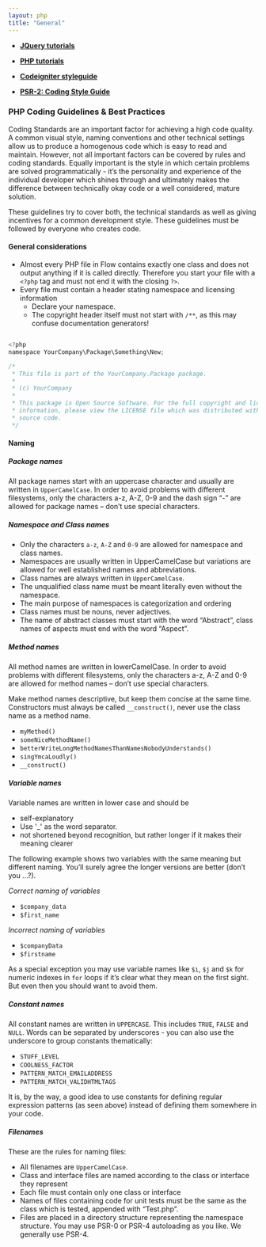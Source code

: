 ```yaml
---
layout: php
title: "General"
---
```


- **[JQuery tutorials](https://www.w3schools.com/jquery/default.asp)**
- **[PHP tutorials](https://www.w3schools.com/php/default.asp)**

- **[Codeigniter styleguide](https://codeigniter.com/userguide3/general/styleguide.html)**

- **[PSR-2: Coding Style Guide](https://www.php-fig.org/psr/psr-2/)**

### PHP Coding Guidelines & Best Practices
Coding Standards are an important factor for achieving a high code quality. A common visual style, naming conventions and other technical settings allow us to produce a homogenous code which is easy to read and maintain. However, not all important factors can be covered by rules and coding standards. Equally important is the style in which certain problems are solved programmatically - it’s the personality and experience of the individual developer which shines through and ultimately makes the difference between technically okay code or a well considered, mature solution.

These guidelines try to cover both, the technical standards as well as giving incentives for a common development style. These guidelines must be followed by everyone who creates code.

#### General considerations
- Almost every PHP file in Flow contains exactly one class and does not output anything if it is called directly. Therefore you start your file with a  `<?php` tag and must not end it with the closing `?>`.
- Every file must contain a header stating namespace and licensing information
    - Declare your namespace.
    - The copyright header itself must not start with `/**`, as this may confuse documentation generators!

```js

<?php
namespace YourCompany\Package\Something\New;

/*
 * This file is part of the YourCompany.Package package.
 *
 * (c) YourCompany
 *
 * This package is Open Source Software. For the full copyright and license
 * information, please view the LICENSE file which was distributed with this
 * source code.
 */
 ```

#### Naming

##### Package names

 All package names start with an uppercase character and usually are written in `UpperCamelCase`. In order to avoid problems with different filesystems, only the characters a-z, A-Z, 0-9 and the dash sign “-” are allowed for package names – don’t use special characters.

##### Namespace and Class names
- Only the characters `a-z`, `A-Z` and `0-9` are allowed for namespace and class names.
- Namespaces are usually written in UpperCamelCase but variations are allowed for well established names and abbreviations.
- Class names are always written in `UpperCamelCase`.
- The unqualified class name must be meant literally even without the namespace.
- The main purpose of namespaces is categorization and ordering
- Class names must be nouns, never adjectives.
- The name of abstract classes must start with the word “Abstract”, class names of aspects must end with the word “Aspect”.

##### Method names
All method names are written in lowerCamelCase. In order to avoid problems with different filesystems, only the characters a-z, A-Z and 0-9 are allowed for method names – don’t use special characters.

Make method names descriptive, but keep them concise at the same time. Constructors must always be called `__construct()`, never use the class name as a method name.

- `myMethod()`
- `someNiceMethodName()`
- `betterWriteLongMethodNamesThanNamesNobodyUnderstands()`
- `singYmcaLoudly()`
- `__construct()` 

##### Variable names
Variable names are written in lower case and should be

- self-explanatory
- Use '_' as the word separator.
- not shortened beyond recognition, but rather longer if it makes their meaning clearer

The following example shows two variables with the same meaning but different naming. You’ll surely agree the longer versions are better (don’t you …?).

*Correct naming of variables*

- `$company_data`
- `$first_name`

*Incorrect naming of variables*

- `$companyData`
- `$firstname`

As a special exception you may use variable names like `$i`, `$j` and `$k` for numeric indexes in `for` loops if it’s clear what they mean on the first sight. But even then you should want to avoid them.

##### Constant names
All constant names are written in `UPPERCASE`. This includes `TRUE`, `FALSE` and `NULL`. Words can be separated by underscores - you can also use the underscore to group constants thematically:

- `STUFF_LEVEL`
- `COOLNESS_FACTOR`
- `PATTERN_MATCH_EMAILADDRESS`
- `PATTERN_MATCH_VALIDHTMLTAGS`

It is, by the way, a good idea to use constants for defining regular expression patterns (as seen above) instead of defining them somewhere in your code.


##### Filenames
These are the rules for naming files:

- All filenames are `UpperCamelCase`.
- Class and interface files are named according to the class or interface they represent
- Each file must contain only one class or interface
- Names of files containing code for unit tests must be the same as the class which is tested, appended with “Test.php”.
- Files are placed in a directory structure representing the namespace structure. You may use PSR-0 or PSR-4 autoloading as you like. We generally use PSR-4.

